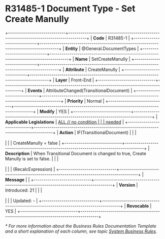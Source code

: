 ﻿---
erp.type: front-end-business-rule
erp.entity: General.DocumentTypes
---

# R31485-1 Document Type - Set Create Manully
+-----------------------------+---------------------------------------------------------------------------------------+
| **Code**                    | R31485-1                                                                              |
+-----------------------------+---------------------------------------------------------------------------------------+
| **Entity**                  | @General.DocumentTypes                                                                |
+-----------------------------+---------------------------------------------------------------------------------------+
| **Name**                    | SetCreateManully                                                                      |
+-----------------------------+---------------------------------------------------------------------------------------+
| **Attribute**               | CreateManully                                                                         |
+-----------------------------+---------------------------------------------------------------------------------------+
| **Layer**                   | Front-End                                                                             |
+-----------------------------+---------------------------------------------------------------------------------------+
| **Events**                  | AttributeChanged(TransitionalDocument)                                                |
+-----------------------------+---------------------------------------------------------------------------------------+
| **Priority**                | Normal                                                                                |
+-----------------------------+---------------------------------------------------------------------------------------+
| **Modify**                  | YES                                                                                   |
+-----------------------------+---------------------------------------------------------------------------------------+
| **Applicable Legislations** | [ALL // no condition                                                                  |
|                             | needed](xref:applicable-legislations)                                                 |
+-----------------------------+---------------------------------------------------------------------------------------+
| **Action**                  | IF(TransitionalDocument)                                                              |
|                             | <br/><br/>                                                                            |
|                             | CreateManully = false                                                                 |
+-----------------------------+---------------------------------------------------------------------------------------+
| **Description**             | When Transitional Document is changed to true, Create Manully is set to false.        |
|                             | <br/><br/>                                                                            |
|                             | (RecalcExpression)                                                                    |
+-----------------------------+---------------------------------------------------------------------------------------+
| **Message**                 |                                                                                       |
+-----------------------------+---------------------------------------------------------------------------------------+
| **Version**                 | Introduced: 21                                                                        |
|                             | <br/><br/>                                                                            |
|                             | Updated: -                                                                            |
+-----------------------------+---------------------------------------------------------------------------------------+
| **Revocable**               | YES                                                                                   |
+-----------------------------+---------------------------------------------------------------------------------------+

*\* For more information about the Business Rules Documentation Template and a short explanation of each column, see
topic [System Business Rules](../templates/template-description-system-business-rules.md).*
